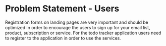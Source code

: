 # Problem Statement - Users

Registration forms on landing pages are very important and should be optimized in order to encourage the users to sign up for your email list, product, subscription or service. For the todo tracker application users need to register to the application in order to use the services.


